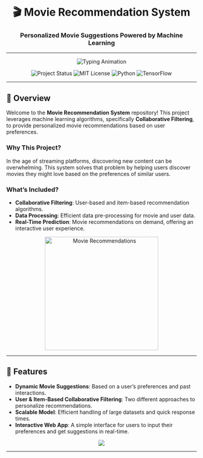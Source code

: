 <div align="center">
  <h1>🎬 Movie Recommendation System</h1>
  <h3>Personalized Movie Suggestions Powered by Machine Learning</h3>
  <hr>

  <p align="center">
    <img src="https://readme-typing-svg.demolab.com?font=Fira+Code&pause=1000&multiline=true&width=800&height=100&lines=Machine+Learning;Movie+Recommendation;Collaborative+Filtering;Personalized+Experience" alt="Typing Animation">
  </p>

  <p align="center">
    <img src="https://img.shields.io/badge/Status-Active-%2300E676?style=for-the-badge" alt="Project Status">
    <img src="https://img.shields.io/badge/License-MIT-%23121717?style=for-the-badge" alt="MIT License">
    <img src="https://img.shields.io/badge/Python-%2300BFFF?style=for-the-badge&logo=python&logoColor=white" alt="Python">
    <img src="https://img.shields.io/badge/Frameworks-TensorFlow%2C%20Scikit%20Learn-%23FF4F00?style=for-the-badge&logo=tensorflow&logoColor=white" alt="TensorFlow">
  </p>
</div>

---

## 🚀 Overview

Welcome to the **Movie Recommendation System** repository! This project leverages machine learning algorithms, specifically **Collaborative Filtering**, to provide personalized movie recommendations based on user preferences.

### **Why This Project?**
In the age of streaming platforms, discovering new content can be overwhelming. This system solves that problem by helping users discover movies they might love based on the preferences of similar users.

### What’s Included?
- **Collaborative Filtering**: User-based and item-based recommendation algorithms.
- **Data Processing**: Efficient data pre-processing for movie and user data.
- **Real-Time Prediction**: Movie recommendations on demand, offering an interactive user experience.

<p align="center">
  <img src="https://your-cool-animation-link.com/loader.gif" width="300px" alt="Movie Recommendations">
</p>

---

## 🔧 Features

- **Dynamic Movie Suggestions**: Based on a user’s preferences and past interactions.
- **User & Item-Based Collaborative Filtering**: Two different approaches to personalize recommendations.
- **Scalable Model**: Efficient handling of large datasets and quick response times.
- **Interactive Web App**: A simple interface for users to input their preferences and get suggestions in real-time.

<p align="center">
  <a href="https://movie-recommendation-system-dawood-moria.streamlit.app/" target="_blank">
    <img src="https://img.shields.io/badge/-Explore%20The%20App-%2331A8FF?style=for-the-badge">
  </a>
</p>

---
